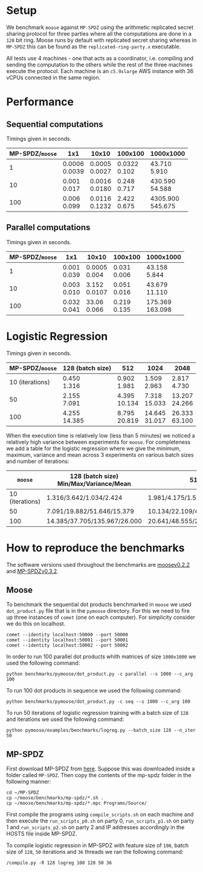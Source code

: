 # Setup

We benchmark `moose` against `MP-SPDZ` using the arithmetic replicated secret
sharing protocol for three parties where all the computations are done in a
`128` bit ring.  Moose runs by default with replicated secret sharing whereas in
`MP-SPDZ` this can be found as the `replicated-ring-party.x` executable.

All tests use 4 machines - one that acts as a coordinator, i.e. compiling and
sending the computation to the others while the rest of the three machines
execute the protocol. Each machine is an `c5.9xlarge` AWS instance with 36 vCPUs
connected in the same region.

# Performance

## Sequential computations

Timings given in seconds.

| MP-SPDZ/`moose` | 1x1      | 10x10    | 100x100  | 1000x1000 |
| ------- | -------- | -------- | -------- | --------- |
| 1       | 0.0006<br/>0.0039  | 0.0005<br/>0.0027     | 0.0322<br/>0.102    | 43.710<br/>5.910     |
| 10      | 0.001<br/>0.017    | 0.0016<br/>0.0180     | 0.248<br/>0.717   | 430.590<br/>54.588   |
| 100     | 0.006<br/>0.099    | 0.0116<br/>0.1232     | 2.422<br/>0.675  | 4305.900<br/>545.675|



## Parallel computations

Timings given in seconds.

| MP-SPDZ/`moose` | 1x1    | 10x10    | 100x100  | 1000x1000 |
| ------- | -------- | -------- | -------- | --------- |
| 1       | 0.001<br/>0.039    | 0.0005<br/>0.004    | 0.031<br/>0.006  | 43.158<br/>5.844      |
| 10      | 0.003<br/>0.010    | 3.152<br/>0.0107    | 0.051<br/>0.016  | 43.679<br/>11.110     |
| 100     | 0.032<br/>0.041    | 33.06<br/>0.066     | 0.219<br/>0.135  | 175.369<br>163.098    |



Logistic Regression
=====

Timings given in seconds.

| MP-SPDZ/`moose` | 128 (batch size)    | 512    | 1024  | 2048 |
| ------- | -------- | -------- | -------- | --------- |
| 10 (iterations) | 0.450<br/>1.316    | 0.902<br/>1.981    | 1.509<br/>2.963  | 2.817<br/>4.730   |
| 50              | 2.155<br/>7.091    | 4.395<br/>10.134   | 7.318<br/>15.033  | 13.207<br/>24.266    |
| 100             | 4.255<br/>14.385   | 8.795<br/>20.819   | 14.645<br/>31.017  | 26.333<br/>63.100    |

When the execution time is relatively low (less than 5 minutes) we noticed a
relatively high variance between experiments for `moose`. For completeness we
add a table for the logistic regression where we give the minimum, maximum,
variance and mean across 3 experiments on various batch sizes and number of
iterations:


| `moose` | 128 (batch size) Min/Max/Variance/Mean | 512    | 1024  | 2048 |
| ------- | -------- | -------- | -------- | --------- |
| 10 (iterations) |  1.316/3.642/1.034/2.424   | 1.981/4.175/1.567/3.426    | 2.963/4.087/0.412/3.346 | 4.730/7.393/2.333/5.629   |
| 50              | 7.091/19.882/51.646/15.379      | 10.134/22.109/46.996/14.194     | 15.033/28.497/59.992/19.554  | 24.266/30.518/12.867/26.376 |
| 100             | 14.385/37.705/135.967/26.000    | 20.641/48.555/259.720/29.946    | 31.105/58.850/253.585/49.492 | 63.100/75.775/47.454/67.879 |



# How to reproduce the benchmarks

The software versions used throughout the benchmarks
are [moosev0.2.2](https://github.com/tf-encrypted/moose/releases/tag/v0.2.2)
and [MP-SPDZv0.3.2](https://github.com/data61/MP-SPDZ/releases/tag/v0.3.2).

## Moose

To benchmark the sequential dot products benchmarked in `moose` we used
`dot_product.py` file that is in the `pymoose` directory. For this we need to
fire up three instances of `comet` (one on each computer). For simplicity consider we do this on localhost.

```
comet --identity localhost:50000 --port 50000
comet --identity localhost:50001 --port 50001
comet --identity localhost:50002 --port 50002
```

In order to run
100 parallel dot products whith matrices of size `1000x1000` we used the following command:

```
python benchmarks/pymoose/dot_product.py -c parallel --s 1000 --c_arg 100
````

To run 100 dot products in sequence we used the following command:
```
python benchmarks/pymoose/dot_product.py -c seq --s 1000 --c_arg 100
```

To run 50 iterations of logistic regression training with a batch size of `128`
and iterations we used the following command:

```
python pymoose/examples/benchmarks/logreg.py --batch_size 128 --n_iter 50
```

## MP-SPDZ

First download MP-SPDZ from [here](https://github.com/data61/MP-SPDZ/releases/tag/v0.3.2). Suppose this was downloaded inside a folder called `MP-SPDZ`.
Then copy the contents of the mp-spdz folder in the following manner:
```
cd ~/MP-SPDZ
cp ~/moose/benchmarks/mp-spdz/*.sh .
cp ~/moose/benchmarks/mp-spdz/*.mpc Programs/Source/
```
First compile the programs using `compile_scripts.sh` on each machine
and then execute the `run_scripts_p0.sh` on party 0, `run_scripts_p1.sh` on party
1 and `run_scripts_p2.sh` on party 2 and IP addresses accordingly in the HOSTS file inside MP-SPDZ.

To compile logistic regression in MP-SPDZ with feature size of `100`, batch size
of `128`, `50` iterations and `36` threads we ran the following command:

```
/compile.py -R 128 logreg 100 128 50 36
```
